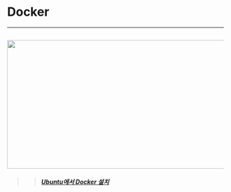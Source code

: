 # Docker
---
<img src="https://ichi.pro/max/724/1*y6CvfE6WUgoIdT8Mp0Ev_g.png" width="750px" height="300px"></img>
---
>>##### [Ubuntu에서 Docker 설치](https://github.com/bsy3764/Docker/blob/main/install%20in%20ubuntu.md)
